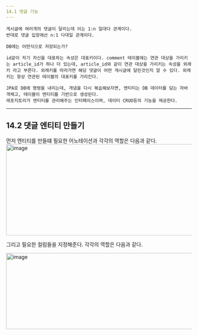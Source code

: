 ```yaml
---
14.1 댓글 기능
---
```


```
게시글에 여러개의 댓글이 달리는데 이는 1:n 일대다 관계이다.
반대로 댓글 입장에선 n:1 다대일 관계이다.

DB에는 어떤식으로 저장되는가?

id같이 자기 자신을 대표하는 속성은 대표키이다. comment 테이블에는 연관 대상을 가리키는 article_id가 하나 더 있는데, article_id와 같이 연관 대상을 가리키는 속성을 외래키 라고 부른다. 외래키를 따라가면 해당 댓글이 어떤 게시글에 달린것인지 알 수 있다. 외래키는 항상 연관된 테이블의 대표키를 가리킨다.

JPA로 DB에 명령을 내리는데, 개념을 다시 복습해보자면, 엔티티는 DB 데이터를 담는 자바 객체고, 테이블이 엔티티를 기반으로 생성된다.
레포지토리가 엔티티를 관리해주는 인터페이스이며, 데이터 CRUD등의 기능을 제공한다.
```

---
14.2 댓글 엔티티 만들기
---

먼저 엔티티를 만들떄 필요한 어노테이션과 각각의 역할은 다음과 같다.
<img width="511" height="248" alt="image" src="https://github.com/user-attachments/assets/95507eab-3769-4630-9f0c-c7e07571831d" />

그리고 필요한 컬럼들을 지정해준다. 각각의 역할은 다음과 같다.

<img width="596" height="207" alt="image" src="https://github.com/user-attachments/assets/2509ad8f-6d09-4e49-8c60-590838c8cea6" />




